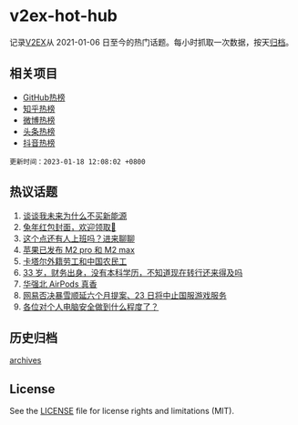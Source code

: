 # v2ex-hot-hub

 记录[V2EX](https://www.v2ex.com/)从 2021-01-06 日至今的热门话题。每小时抓取一次数据，按天[归档](archives)。
 
 ## 相关项目

- [GitHub热榜](https://github.com/snaildev/github-hot-hub)
- [知乎热榜](https://github.com/snaildev/zhihu-hot-hub)
- [微博热榜](https://github.com/snaildev/weibo-hot-hub)
- [头条热榜](https://github.com/snaildev/toutiao-hot-hub)
- [抖音热榜](https://github.com/snaildev/douyin-hot-hub)


 `更新时间：2023-01-18 12:08:02 +0800`

## 热议话题

1. [谈谈我未来为什么不买新能源](https://www.v2ex.com/t/909508)
1. [兔年红包封面，欢迎领取👏](https://www.v2ex.com/t/909539)
1. [这个点还有人上班吗？进来聊聊](https://www.v2ex.com/t/909639)
1. [苹果已发布 M2 pro 和 M2 max](https://www.v2ex.com/t/909581)
1. [卡塔尔外籍劳工和中国农民工](https://www.v2ex.com/t/909480)
1. [33 岁，财务出身，没有本科学历，不知道现在转行还来得及吗](https://www.v2ex.com/t/909629)
1. [华强北 AirPods 真香](https://www.v2ex.com/t/909521)
1. [网易否决暴雪顺延六个月提案、23 日将中止国服游戏服务](https://www.v2ex.com/t/909545)
1. [各位对个人电脑安全做到什么程度了？](https://www.v2ex.com/t/909634)

## 历史归档

[archives](archives)

## License

See the [LICENSE](LICENSE) file for license rights and limitations (MIT).
